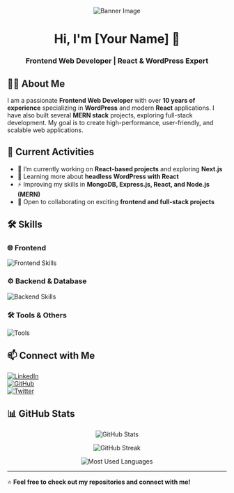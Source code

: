 <!-- Banner Image -->
<p align="center">
  <img src="https://your-banner-image-url.com/banner.png" alt="Banner Image" />
</p>

<h1 align="center">Hi, I'm [Your Name] 👋</h1>
<h3 align="center">Frontend Web Developer | React & WordPress Expert</h3>

## 👨‍💻 About Me  
I am a passionate **Frontend Web Developer** with over **10 years of experience** specializing in **WordPress** and modern **React** applications. I have also built several **MERN stack** projects, exploring full-stack development. My goal is to create high-performance, user-friendly, and scalable web applications.

## 🚀 Current Activities  
- 🔭 I’m currently working on **React-based projects** and exploring **Next.js**  
- 🌱 Learning more about **headless WordPress with React**  
- ⚡ Improving my skills in **MongoDB, Express.js, React, and Node.js (MERN)**  
- 🤝 Open to collaborating on exciting **frontend and full-stack projects**  

## 🛠️ Skills  
### 🌐 Frontend  
<p>
  <img src="https://skillicons.dev/icons?i=html,css,sass,js,ts,react,nextjs,redux,bootstrap,tailwind" alt="Frontend Skills" />
</p>

### ⚙️ Backend & Database  
<p>
  <img src="https://skillicons.dev/icons?i=nodejs,express,mongodb,firebase,wordpress" alt="Backend Skills" />
</p>

### 🛠️ Tools & Others  
<p>
  <img src="https://skillicons.dev/icons?i=git,github,vscode,figma,postman,webpack" alt="Tools" />
</p>

## 📫 Connect with Me  
[![LinkedIn](https://img.shields.io/badge/LinkedIn-%230077B5.svg?style=for-the-badge&logo=linkedin&logoColor=white)](https://www.linkedin.com/in/yourprofile)  
[![GitHub](https://img.shields.io/badge/GitHub-%2312100E.svg?style=for-the-badge&logo=github&logoColor=white)](https://github.com/yourgithub)  
[![Twitter](https://img.shields.io/badge/Twitter-%231DA1F2.svg?style=for-the-badge&logo=twitter&logoColor=white)](https://twitter.com/yourtwitter)  

## 📊 GitHub Stats  
<p align="center">
  <img src="https://github-readme-stats.vercel.app/api?username=yourgithub&show_icons=true&theme=tokyonight" alt="GitHub Stats" />
</p>

<p align="center">
  <img src="https://github-readme-streak-stats.herokuapp.com/?user=yourgithub&theme=tokyonight" alt="GitHub Streak" />
</p>

<p align="center">
  <img src="https://github-readme-stats.vercel.app/api/top-langs/?username=yourgithub&layout=compact&theme=tokyonight" alt="Most Used Languages" />
</p>

---
⭐️ **Feel free to check out my repositories and connect with me!**  
